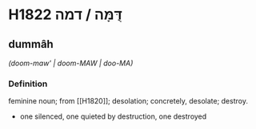 # H1822 דֻּמָּה / דמה

## dummâh

_(doom-maw' | doom-MAW | doo-MA)_

### Definition

feminine noun; from [[H1820]]; desolation; concretely, desolate; destroy.

- one silenced, one quieted by destruction, one destroyed
